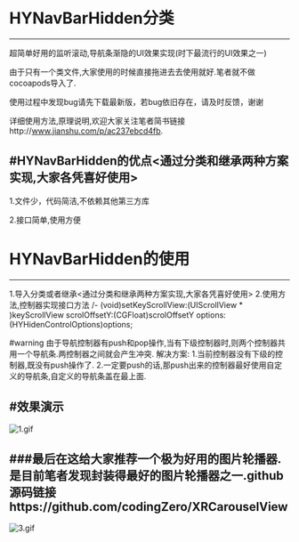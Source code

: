 # HYNavBarHidden分类
---

超简单好用的监听滚动,导航条渐隐的UI效果实现(时下最流行的UI效果之一)

由于只有一个类文件,大家使用的时候直接拖进去去使用就好.笔者就不做cocoapods导入了.

使用过程中发现bug请先下载最新版，若bug依旧存在，请及时反馈，谢谢

详细使用方法,原理说明,欢迎大家关注笔者简书链接http://www.jianshu.com/p/ac237ebcd4fb.

#HYNavBarHidden的优点<通过分类和继承两种方案实现,大家各凭喜好使用>
---
1.文件少，代码简洁,不依赖其他第三方库

2.接口简单,使用方便

# HYNavBarHidden的使用
---
1.导入分类或者继承<通过分类和继承两种方案实现,大家各凭喜好使用>
2.使用方法,控制器实现接口方法
/- (void)setKeyScrollView:(UIScrollView * )keyScrollView scrolOffsetY:(CGFloat)scrolOffsetY options:(HYHidenControlOptions)options;

#warning 
由于导航控制器有push和pop操作,当有下级控制器时,则两个控制器共用一个导航条.两控制器之间就会产生冲突.
解决方案:
1.当前控制器没有下级的控制器,既没有push操作了.
2.一定要push的话,那push出来的控制器最好使用自定义的导航条,自定义的导航条盖在最上面.

#效果演示
---
![1.gif](http://upload-images.jianshu.io/upload_images/1338042-b49f8c85cef44460.gif?imageMogr2/auto-orient/strip)

###最后在这给大家推荐一个极为好用的图片轮播器.是目前笔者发现封装得最好的图片轮播器之一.github源码链接https://github.com/codingZero/XRCarouselView
---
![3.gif](http://upload-images.jianshu.io/upload_images/1338042-3c3b404123db6f3b.gif?imageMogr2/auto-orient/strip)



